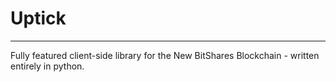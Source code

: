 # Uptick

---

Fully featured client-side library for the New BitShares Blockchain - written entirely in python. 